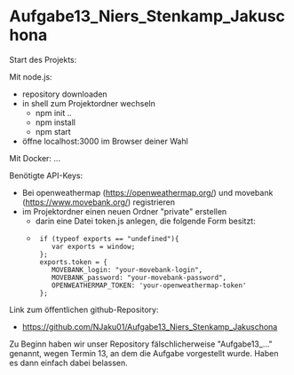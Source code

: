 # Aufgabe13_Niers_Stenkamp_Jakuschona

Start des Projekts:

Mit node.js:
- repository downloaden
- in shell zum Projektordner wechseln
  - npm init ..
  - npm install 
  - npm start
- öffne localhost:3000 im Browser deiner Wahl

Mit Docker:
...


Benötigte API-Keys:
- Bei openweathermap (https://openweathermap.org/) und movebank (https://www.movebank.org/) registrieren
- im Projektordner einen neuen Ordner "private" erstellen
  - darin eine Datei token.js anlegen, die folgende Form besitzt:
  -      if (typeof exports == "undefined"){
            var exports = window;
         };
         exports.token = {
            MOVEBANK_login: "your-movebank-login",
            MOVEBANK_password: "your-movebank-password",
            OPENWEATHERMAP_TOKEN: 'your-openweathermap-token'
         };
         
Link zum öffentlichen github-Repository: 
- https://github.com/NJaku01/Aufgabe13_Niers_Stenkamp_Jakuschona

Zu Beginn haben wir unser Repository fälschlicherweise "Aufgabe13_..." genannt, wegen Termin 13, an dem die Aufgabe vorgestellt wurde. 
Haben es dann einfach dabei belassen.
